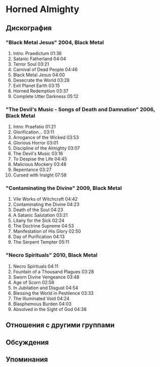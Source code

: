 # Horned Almighty



## Дискография

### "Black Metal Jesus" 2004, Black Metal

1. Intro: Praedictum  01:36 
2. Satanic Fatherland  04:04  
3. Terror Soul  03:21  
4. Carnival of Dead People  04:46
5. Black Metal Jesus  04:00   
6. Desecrate the World  03:28  
7. Exit Planet Earth  03:15 
8. Horned Redemption  03:37 
9. Complete Utter Darkness  05:12 

### "The Devil's Music - Songs of Death and Damnation" 2006, Black Metal

1. Intro: Praefatio  01:21    
2. Glorification...  03:11
3. Arrogance of the Wicked  03:53   
4. Glorious Horror  03:01 
5. Discipline of the Almighty  03:07
6. The Devil's Music  03:16   
7. To Despise the Life  04:45   
8. Malicious Mockery  03:48   
9. Repentance  03:27 
10. Cursed with Insight  07:58 

### "Contaminating the Divine" 2009, Black Metal

1. Vile Works of Witchcraft  04:42   
2. Contaminating the Divine  04:23   
3. Death of the Soul  04:23   
4. A Satanic Salutation  03:21 
5. Litany for the Sick  02:24  
6. The Doctrine Supreme  04:53    
7. Manifestation of His Glory  02:50 
8. Day of Purification  04:13    
9. The Serpent Tempter  05:11 

### "Necro Spirituals" 2010, Black Metal

1. Necro Spirituals  04:11    
2. Fountain of a Thousand Plagues  03:28 
3. Sworn Divine Vengeance  03:48    
4. Age of Scorn  02:58    
5. In Jubilation and Disgust  04:54    
6. Blessing the World in Pestilence  03:33  
7. The Illuminated Void  04:24   
8. Blasphemous Burden  04:03    
9. Absolved in the Sight of God  04:38 


## Отношения с другими группами


## Обсуждения


## Упоминания


